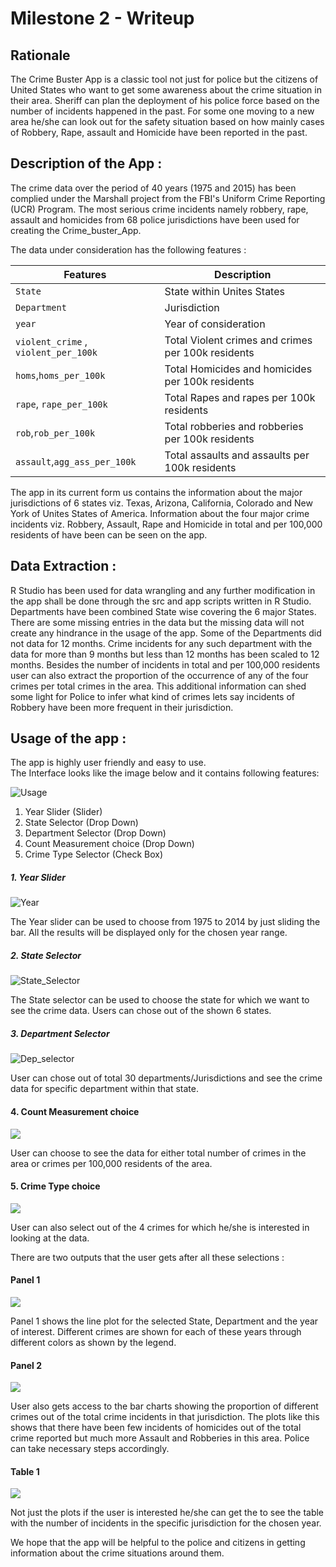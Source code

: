 
# Milestone 2 - Writeup

## Rationale

The Crime Buster App is a classic tool not just for police but the citizens of United States who want to get some awareness about the crime situation in their area. Sheriff can plan
the deployment of his police force based on the number of incidents happened in the past. For some one moving to a new area he/she can look out for the safety situation based on how mainly
cases of Robbery, Rape, assault and Homicide have been reported in the past.

## Description of the App :

The crime data over the period of 40 years (1975 and 2015) has been complied under the Marshall project from the FBI's Uniform Crime Reporting (UCR) Program. The most serious crime incidents namely robbery, rape, assault and homicides from 68
police jurisdictions have been used for creating the Crime_buster_App.

The data under consideration has the following features :

| Features   | Description   |
|---|---|
|`State`   | State within Unites States  |
|`Department`   |  Jurisdiction  |
| `year`  |  Year of consideration |
| `violent_crime` , `violent_per_100k`  | Total Violent crimes and crimes per 100k residents  |
| `homs`,`homs_per_100k`  | Total Homicides and homicides per 100k residents |
| `rape`, `rape_per_100k`  | Total Rapes and rapes per 100k residents   |
|  `rob`,`rob_per_100k` |  Total robberies and robberies per 100k residents  |
|`assault`,`agg_ass_per_100k`| Total assaults and assaults per 100k residents  |

The app in its current form us contains the information about the major jurisdictions of 6 states viz. Texas, Arizona, California, Colorado and New York of Unites States of America.
Information about the four major crime incidents viz. Robbery, Assault, Rape and Homicide in total and per 100,000 residents of have been can be seen on the app.

## Data Extraction :

R Studio has been used for data wrangling and any further modification in the app shall be done through the src and app scripts written in R Studio. Departments have been combined State
wise covering the 6 major States. There are some missing entries in the data but the missing data will not create any hindrance in the usage of the app. Some of the Departments did not
data for 12 months. Crime incidents for any such department with the data for more than 9 months but less than 12 months has been scaled to 12 months. Besides the number of incidents in total
and per 100,000 residents user can also extract the proportion of the occurrence of any of the four crimes per total crimes in the area. This additional information can shed some light for
Police to infer what kind of crimes lets say incidents of Robbery have been more frequent in their jurisdiction.

## Usage of the app :

The app is highly user friendly and easy to use. <br> The Interface looks like the image below and it contains following features:

![Usage](/figure/CromeBusters_App.PNG)

1. Year Slider (Slider)
2. State Selector (Drop Down)
3. Department Selector (Drop Down)
4. Count Measurement choice (Drop Down)
5. Crime Type Selector (Check Box)

##### 1. Year Slider

![Year](/figure/Year_Slider.PNG)

The Year slider can be used to choose from 1975 to 2014 by just sliding the bar. All the
results will be displayed only for the chosen year range.

##### 2. State Selector

![State_Selector](/figure/State_Selector_1.PNG)

The State selector can be used to choose the state for which we want to see the crime data.
Users can chose out of the shown 6 states.

##### 3. Department Selector

![Dep_selector](/figure/Dep_Selector.PNG)

User can chose out of total 30 departments/Jurisdictions and see the crime data for specific department within that state.

#### 4. Count Measurement choice

![](/figure/Count_Measure.PNG)

User can choose to see the data for either total number of crimes in the area or crimes per 100,000 residents of the area.

#### 5. Crime Type choice

![](/figure/Crime_type.PNG)

User can also select out of the 4 crimes for which he/she is interested in looking at the data.

There are two outputs that the user gets after all these selections :

#### Panel 1

![](/figure/Crime_Line_Plot.PNG)

Panel 1 shows the line plot for the selected State, Department and the year of interest. Different
crimes are shown for each of these years through different colors as shown by the legend.

#### Panel 2

![](/figure/Usage1.PNG)

User also gets access to the bar charts showing the proportion of different crimes out of the
total crime incidents in that jurisdiction.
The plots like this shows that there have been few incidents of homicides out of the total crime reported
but much more Assault and Robberies in this area. Police can take necessary steps accordingly.

#### Table 1

![](/figure/Table.PNG)

Not just the plots if the user is interested he/she can get the to see the table with the number of incidents in the specific
jurisdiction for the chosen year.

We hope that the app will be helpful to the police and citizens in getting information
about the crime situations around them.
